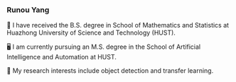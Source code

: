 ### Runou Yang

🧮 I have received the B.S. degree in School of Mathematics and Statistics at Huazhong University of Science and Technology (HUST).

🖥 I am currently pursuing an M.S. degree in the School of Artificial Intelligence and Automation at HUST.

🔭 My research interests include object detection and transfer learning.


<!--
**RicardooYoung/RicardooYoung** is a ✨ _special_ ✨ repository because its `README.md` (this file) appears on your GitHub profile.

Here are some ideas to get you started:

- 🔭 I’m currently working on ...
- 🌱 I’m currently learning ...
- 👯 I’m looking to collaborate on ...
- 🤔 I’m looking for help with ...
- 💬 Ask me about ...
- 📫 How to reach me: ...
- 😄 Pronouns: ...
- ⚡ Fun fact: ...
-->
